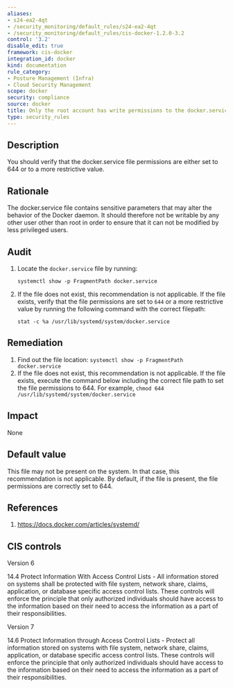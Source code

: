 ```yaml
---
aliases:
- s24-ea2-4qt
- /security_monitoring/default_rules/s24-ea2-4qt
- /security_monitoring/default_rules/cis-docker-1.2.0-3.2
control: '3.2'
disable_edit: true
framework: cis-docker
integration_id: docker
kind: documentation
rule_category:
- Posture Management (Infra)
- Cloud Security Management
scope: docker
security: compliance
source: docker
title: Only the root account has write permissions to the docker.service file
type: security_rules
---
```


## Description

You should verify that the docker.service file permissions are either set to 644 or to a more restrictive value.

## Rationale

The docker.service file contains sensitive parameters that may alter the behavior of the Docker daemon. It should therefore not be writable by any other user other than root in order to ensure that it can not be modified by less privileged users.

## Audit

1. Locate the `docker.service` file by running: 
    ```
    systemctl show -p FragmentPath docker.service
    ```
2. If the file does not exist, this recommendation is not applicable. If the file exists, verify that the file permissions are set to `644` or a more restrictive value by running the following command with the correct filepath:
    ```
    stat -c %a /usr/lib/systemd/system/docker.service
    ```

## Remediation

1. Find out the file location: `systemctl show -p FragmentPath docker.service`
2. If the file does not exist, this recommendation is not applicable. If the file exists, execute the command below including the correct file path to set the file permissions to 644. For example, `chmod 644 /usr/lib/systemd/system/docker.service`

## Impact

None

## Default value

This file may not be present on the system. In that case, this recommendation is not applicable. By default, if the file is present, the file permissions are correctly set to 644.

## References

1. https://docs.docker.com/articles/systemd/

## CIS controls

Version 6

14.4 Protect Information With Access Control Lists - All information stored on systems shall be protected with file system, network share, claims, application, or database specific access control lists. These controls will enforce the principle that only authorized individuals should have access to the information based on their need to access the information as a part of their responsibilities.

Version 7

14.6 Protect Information through Access Control Lists - Protect all information stored on systems with file system, network share, claims, application, or database specific access control lists. These controls will enforce the principle that only authorized individuals should have access to the information based on their need to access the information as a part of their responsibilities.
